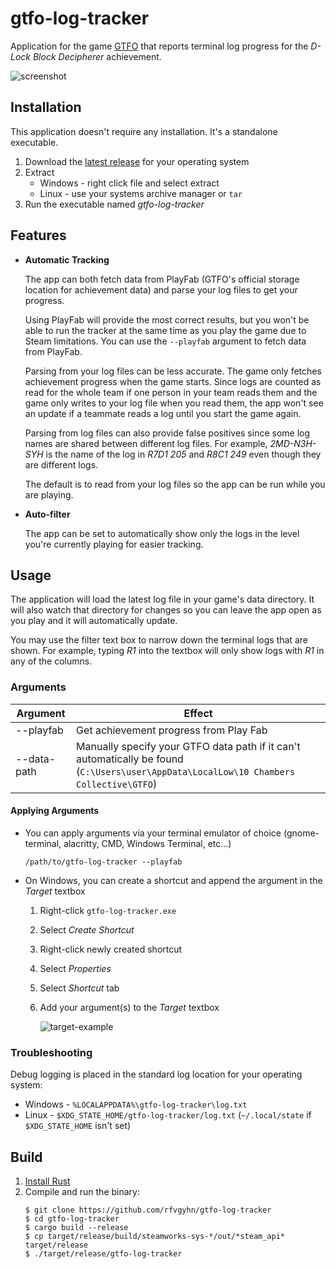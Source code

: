 # gtfo-log-tracker
Application for the game [GTFO] that reports terminal log progress for the
_D-Lock Block Decipherer_ achievement.

![screenshot]

## Installation

This application doesn't require any installation. It's a standalone executable.

1. Download the [latest release] for your operating system
2. Extract 
   * Windows - right click file and select extract
   * Linux - use your systems archive manager or `tar`
3. Run the executable named _gtfo-log-tracker_

## Features
* **Automatic Tracking**

  The app can both fetch data from PlayFab (GTFO's official storage location for 
  achievement data) and parse your log files to get your progress.

  Using PlayFab will provide the most correct results, but you won't 
  be able to run the tracker at the same time as you play the game due to Steam 
  limitations. You can use the `--playfab` argument to fetch data from PlayFab.

  Parsing from your log files can be less accurate. The game only fetches achievement
  progress when the game starts. Since logs are counted as read for the whole team if one 
  person in your team reads them and the game only writes to your log file when you read
  them, the app won't see an update if a teammate reads a log until you start the game
  again.
  
  Parsing from log files can also provide false positives since some log names are
  shared between different log files. For example, _2MD-N3H-SYH_ is the name of the
  log in _R7D1 205_ and _R8C1 249_ even though they are different logs.

  The default is to read from your log files so the app can be run while you are playing.

* **Auto-filter**

  The app can be set to automatically show only the logs in the level you're 
  currently playing for easier tracking.

## Usage
The application will load the latest log file in your game's data directory. 
It will also watch that directory for changes so you can leave the app open as 
you play and it will automatically update.

You may use the filter text box to narrow down the terminal logs that are shown. 
For example, typing _R1_ into the textbox will only show logs with _R1_ in any 
of the columns.

### Arguments

| Argument    | Effect                                                                                                                                 |
|-------------|----------------------------------------------------------------------------------------------------------------------------------------|
| --playfab   | Get achievement progress from Play Fab                                                                                                 |
| --data-path | Manually specify your GTFO data path if it can't automatically be found (`C:\Users\user\AppData\LocalLow\10 Chambers Collective\GTFO`) |

#### Applying Arguments

* You can apply arguments via your terminal emulator of choice (gnome-terminal, alacritty, CMD, Windows Terminal, etc...)
  
  `/path/to/gtfo-log-tracker --playfab`
* On Windows, you can create a shortcut and append the argument in the _Target_ textbox
  1. Right-click `gtfo-log-tracker.exe`
  2. Select _Create Shortcut_
  3. Right-click newly created shortcut
  4. Select _Properties_
  5. Select _Shortcut_ tab
  6. Add your argument(s) to the _Target_ textbox
  
      ![target-example]

### Troubleshooting
Debug logging is placed in the standard log location for your operating system:
* Windows - `%LOCALAPPDATA%\gtfo-log-tracker\log.txt`
* Linux - `$XDG_STATE_HOME/gtfo-log-tracker/log.txt` (`~/.local/state` if `$XDG_STATE_HOME` isn't set)

## Build
1. [Install Rust]
2. Compile and run the binary:
    ```
    $ git clone https://github.com/rfvgyhn/gtfo-log-tracker
    $ cd gtfo-log-tracker
    $ cargo build --release
    $ cp target/release/build/steamworks-sys-*/out/*steam_api* target/release
    $ ./target/release/gtfo-log-tracker
    ```

[GTFO]: https://store.steampowered.com/app/493520/GTFO/
[latest release]: https://github.com/rfvgyhn/gtfo-log-tracker/releases
[install rust]: https://www.rust-lang.org/tools/install
[screenshot]: https://rfvgyhn.blob.core.windows.net/images/gtfo-log-tracker.webp
[target-example]: https://rfvgyhn.blob.core.windows.net/images/gtfo-log-tracker-windows-shortcut.png
